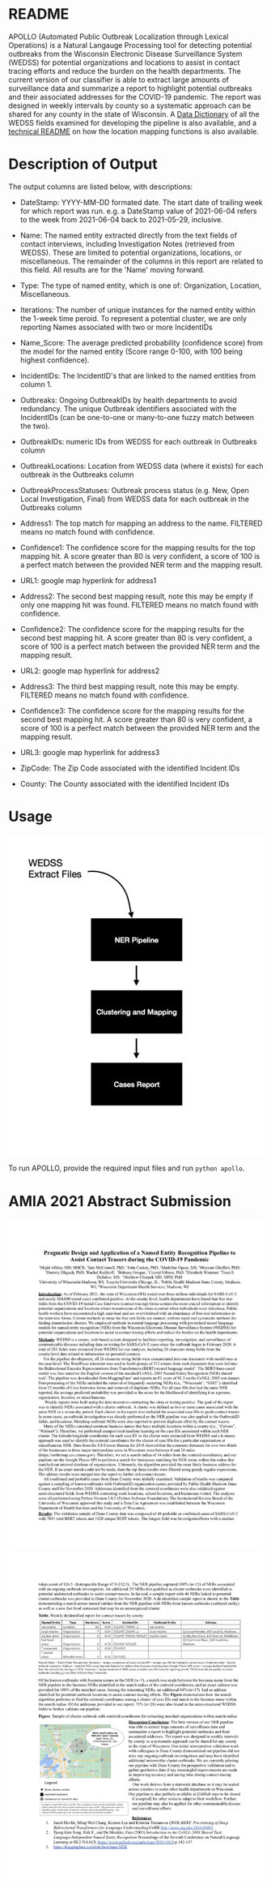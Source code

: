 # README
APOLLO (Automated Public Outbreak Localization through Lexical Operations) is a Natural Langauge Processing tool for detecting potential outbreaks from the Wisconsin Electronic Disease Surveillance System (WEDSS) for potential organizations and locations to assist in contact tracing efforts and reduce the burden on the health departments. The current version of our classifier is able to extract large amounts of surveillance data and summarize a report to highlight potential outbreaks and their associated addresses for the COVID-19 pandemic. The report was designed in weekly intervals by county so a systematic approach can be shared for any county in the state of Wisconsin. A [Data Dictionary](https://github.com/disulfidebond/APOLLO/blob/main/DataDictionary_DHS_NLP_2021-01-28.xlsx) of all the WEDSS fields examined for developing the pipeline is also available, and a [technical README](https://github.com/disulfidebond/APOLLO/blob/main/loc_mapping/README_mapping.md) on how the location mapping functions is also available.

# Description of Output
The output columns are listed below, with descriptions:

* DateStamp: YYYY-MM-DD formated date. The start date of trailing week for which report was run. e.g. a DateStamp value of 2021-06-04 refers to the week from 2021-06-04 back to 2021-05-29, inclusive. 

* Name: The named entity extracted directly from the text fields of contact interviews, including Investigation Notes (retrieved from WEDSS). These are limited to potential organizations, locations, or miscellaneous.  The remainder of the columns in this report are related to this field.  All results are for the 'Name' moving forward.

* Type: The type of named entity, which is one of: Organization, Location, Miscellaneous.

* Iterations: The number of unique instances for the named entity within the 1-week time peroid.  To represent a potential cluster, we are only reporting Names associated with two or more IncidentIDs

* Name_Score: The average predicted probability (confidence score) from the model for the named entity (Score range 0-100, with 100 being highest confidence).

* IncidentIDs: The IncidentID's that are linked to the named entities from column 1.

* Outbreaks: Ongoing OutbreakIDs by health departments to avoid redundancy. The unique Outbreak identifiers associated with the IncidentIDs (can be one-to-one or many-to-one fuzzy match between the two).

* OutbreakIDs: numeric IDs from WEDSS for each outbreak in Outbreaks column

* OutbreakLocations: Location from WEDSS data (where it exists) for each outbreak in the Outbreaks column

* OutbreakProcessStatuses: Outbreak process status (e.g. New, Open Local Investigation, Final)  from WEDSS data for each outbreak in the Outbreaks column

* Address1: The top match for mapping an address to the name. FILTERED means no match found with confidence.

* Confidence1: The confidence score for the mapping results for the top mapping hit. A score greater than 80 is very confident, a score of 100 is a perfect match between the provided NER term and the mapping result.

* URL1: google map hyperlink for address1

* Address2: The second best mapping result, note this may be empty if only one mapping hit was found. FILTERED means no match found with confidence.

* Confidence2: The confidence score for the mapping results for the second best mapping hit. A score greater than 80 is very confident, a score of 100 is a perfect match between the provided NER term and the mapping result.

* URL2: google map hyperlink for address2

* Address3: The third best mapping result, note this may be empty. FILTERED means no match found with confidence.

* Confidence3: The confidence score for the mapping results for the second best mapping hit. A score greater than 80 is very confident, a score of 100 is a perfect match between the provided NER term and the mapping result. 

* URL3: google map hyperlink for address3

* ZipCode: The Zip Code associated with the identified Incident IDs

* County: The County associated with the identified Incident IDs

# Usage
![](https://github.com/disulfidebond/APOLLO/blob/main/media/APOLLO_README_fig.png)

To run APOLLO, provide the required input files and run `python apollo`.


# AMIA 2021 Abstract Submission
![](https://github.com/disulfidebond/APOLLO/blob/main/media/Abstract_page1.jpg)
![](https://github.com/disulfidebond/APOLLO/blob/main/media/Abstract_page2.jpg)

